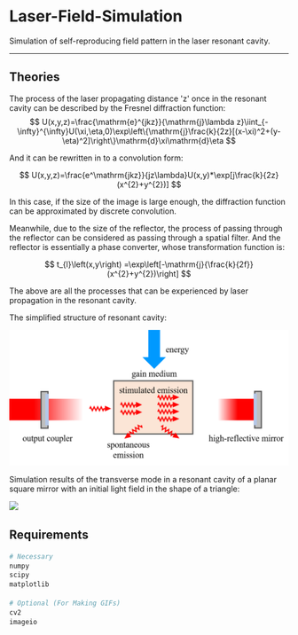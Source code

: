 # Laser-Field-Simulation
Simulation of self-reproducing field pattern in the laser resonant cavity.

---

## Theories

The process of the laser propagating distance 'z' once in the resonant cavity can be described by the Fresnel diffraction function:
$$
U(x,y,z)=\frac{\mathrm{e}^{jkz}}{\mathrm{j}\lambda z}\iint_{-\infty}^{\infty}U(\xi,\eta,0)\exp\left\{\mathrm{j}\frac{k}{2z}[(x-\xi)^2+(y-\eta)^2]\right\}\mathrm{d}\xi\mathrm{d}\eta
$$

And it can be rewritten in to a convolution form:

$$
U(x,y,z)=\frac{e^\mathrm{jkz}}{jz\lambda}U(x,y)*\exp[j\frac{k}{2z}(x^{2}+y^{2})]
$$

In this case, if the size of the image is large enough, the diffraction function can be approximated by discrete convolution.

Meanwhile, due to the size of the reflector, the process of passing through the reflector can be considered as passing through a spatial filter. And the reflector is essentially a phase converter, whose transformation function is:

$$
t_{l}\left(x,y\right) =\exp\left[-\mathrm{j}{\frac{k}{2f}}(x^{2}+y^{2})\right]
$$

The above are all the processes that can be experienced by laser propagation in the resonant cavity.

The simplified structure of resonant cavity:

![](./figures/resonant_cavity.png)

Simulation results of the transverse mode in a resonant cavity of a planar square mirror with an initial light field in the shape of a triangle:

![](./figures/tri-194-result.gif)



## Requirements

```python
# Necessary
numpy
scipy
matplotlib

# Optional (For Making GIFs)
cv2
imageio
```

